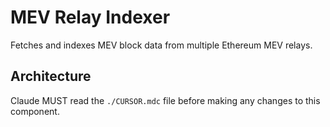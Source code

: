 # MEV Relay Indexer

Fetches and indexes MEV block data from multiple Ethereum MEV relays.

## Architecture  
Claude MUST read the `./CURSOR.mdc` file before making any changes to this component.